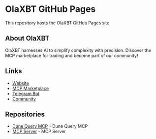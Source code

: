 # OlaXBT GitHub Pages

This repository hosts the OlaXBT GitHub Pages site. 

## About OlaXBT

OlaXBT harnesses AI to simplify complexity with precision. Discover the MCP marketplace for trading and become part of our community!

## Links

- [Website](https://olaxbt.xyz/)
- [MCP Marketplace](https://olaxbt.xyz/mcp)
- [Telegram Bot](https://t.me/OlaXBT_bot/)
- [Community](https://t.me/olaxbt_community)

## Repositories

- [Dune Query MCP](https://github.com/olaxbt/dune-query-mcp) - Dune Query MCP
- [MCP Server](https://github.com/olaxbt/mcp-server) - MCP Server 